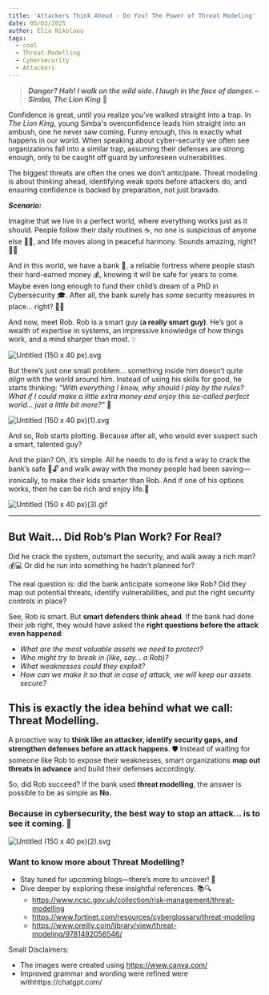 ```yaml
---
title: 'Attackers Think Ahead - Do You? The Power of Threat Modeling'
date: 05/03/2025
author: Elia Nikolaou
tags:
  - cool
  - Threat-Modelling
  - Cybersecurity
  - Attackers
---
```


> ***Danger? Hah! I walk on the wild side. I laugh in the face of danger. – Simba, The Lion King*** 🦁
> 

Confidence is great, until you realize you’ve walked straight into a trap. In *The Lion King*, young Simba's overconfidence leads him straight into an ambush, one he never saw coming. Funny enough, this is exactly what happens in our world. When speaking about cyber-security we often see organizations fall into a similar trap, assuming their defenses are strong enough, only to be caught off guard by unforeseen vulnerabilities. 

The biggest threats are often the ones we don’t anticipate. Threat modeling is about thinking ahead, identifying weak spots before attackers do, and ensuring confidence is backed by preparation, not just bravado. 

***Scenario:***

Imagine that we live in a perfect world, where everything works just as it should. People follow their daily routines ☕, no one is suspicious of anyone else 🕵️‍♂️, and life moves along in peaceful harmony. Sounds amazing, right? 🌈✨

And in this world, we have a bank 🏦, a reliable fortress where people stash their hard-earned money 💰, knowing it will be safe for years to come. Maybe even long enough to fund their child’s dream of a PhD in Cybersecurity 🎓. After all, the bank surely has *some* security measures in place… right? 🤨🔐

And now, meet Rob. Rob is a smart guy (**a really smart guy)**. He’s got a wealth of expertise in systems, an impressive knowledge of how things work, and a mind sharper than most. 💡

![Untitled (150 x 40 px).svg](https://raw.githubusercontent.com/enicol09/enicol09.github.io/refs/heads/master/images/Untitled_(150_x_40_px).svg)

But there’s just one small problem… something inside him doesn’t quite *align* with the world around him. Instead of using his skills for good, he starts thinking: *"With everything I know, why should I play by the rules? What if I could make a little extra money and enjoy this so-called perfect world… just a little bit more?"* 💭

![Untitled (150 x 40 px)(1).svg](https://raw.githubusercontent.com/enicol09/enicol09.github.io/refs/heads/master/images/Untitled_(150_x_40_px)(1).svg)

And so, Rob starts plotting. Because after all, who would ever suspect such a smart, talented guy? 

And the plan? Oh, it’s simple. All he needs to do is find a way to crack the bank’s safe 🏦🔓 and walk away with the money people had been saving—ironically, to make their kids smarter than Rob. And if one of his options works, then he can be rich and enjoy life.💸

![Untitled (150 x 40 px)(3).gif](https://raw.githubusercontent.com/enicol09/enicol09.github.io/master/images/Untitled_(150_x_40_px)(3).gif)

---

## **But Wait… Did Rob’s Plan Work? For Real?**

Did he crack the system, outsmart the security, and walk away a rich man? 💰💻 Or did he run into something he hadn’t planned for? 

The real question is: did the bank anticipate someone like Rob? Did they map out potential threats, identify vulnerabilities, and put the right security controls in place?

See, Rob is smart. But **smart defenders think ahead**. If the bank had done their job right, they would have asked the **right questions before the attack even happened**:

- *What are the most valuable assets we need to protect?*
- *Who might try to break in (like, say… a Rob)?*
- *What weaknesses could they exploit?*
- *How can we make it so that in case of attack, we will keep our assets secure?*

## This is exactly the idea behind what we call: Threat Modelling.

A proactive way to **think like an attacker, identify security gaps, and strengthen defenses before an attack happens**. 🛡️ Instead of waiting for someone like Rob to expose their weaknesses, smart organizations **map out threats in advance** and build their defenses accordingly.

So, did Rob succeed? If the bank used **threat modelling**, the answer is possible to be as simple as **No.**

### Because in cybersecurity, the best way to stop an attack… is to see it coming. 🚀

![Untitled (150 x 40 px)(2).svg](https://raw.githubusercontent.com/enicol09/enicol09.github.io/refs/heads/master/images/Untitled_(150_x_40_px)(2).svg)

### Want to know more about Threat Modelling?

- Stay tuned for upcoming blogs—there’s more to uncover! 🚀
- Dive deeper by exploring these insightful references. 📚🔍
    - https://www.ncsc.gov.uk/collection/risk-management/threat-modelling
    - https://www.fortinet.com/resources/cyberglossary/threat-modeling
    - https://www.oreilly.com/library/view/threat-modeling/9781492056546/

Small Disclaimers:

- The images were created using https://www.canva.com/
- Improved grammar and wording were refined were withhttps://chatgpt.com/